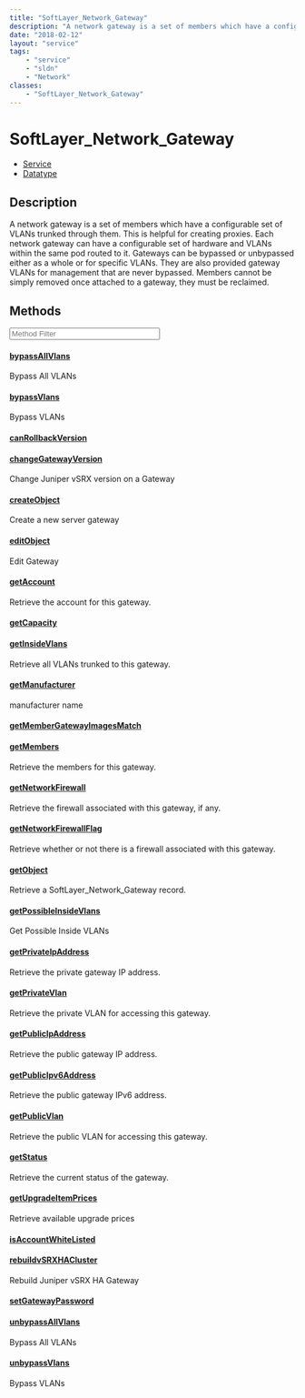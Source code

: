 ```yaml
---
title: "SoftLayer_Network_Gateway"
description: "A network gateway is a set of members which have a configurable set of VLANs trunked through them. This is helpful for c... "
date: "2018-02-12"
layout: "service"
tags:
    - "service"
    - "sldn"
    - "Network"
classes:
    - "SoftLayer_Network_Gateway"
---
```

# SoftLayer_Network_Gateway
<div id='service-datatype'>
    <ul id='sldn-reference-tabs'>
    <li id='service'> <a href='/reference/services/SoftLayer_Network_Gateway' >Service</a></li>    <li id='datatype'> <a href='/reference/datatypes/SoftLayer_Network_Gateway' >Datatype</a></li>
    </ul>
</div>

## Description
A network gateway is a set of members which have a configurable set of VLANs trunked through them. This is helpful for creating proxies. Each network gateway can have a configurable set of hardware and VLANs within the same pod routed to it. Gateways can be bypassed or unbypassed either as a whole or for specific VLANs. They are also provided gateway VLANs for management that are never bypassed. Members cannot be simply removed once attached to a gateway, they must be reclaimed. 



        
<div id="properties" class="content service-content">

## Methods

<div class="view-filters">
    <div class="clearfix">
        <div class="search-input-box">
            <input placeholder="Method Filter" onkeyup="titleSearch(inputId='edit-combine', divId='method-div', elementClass='method-row')" 
                type="text" id="edit-combine" value="" size="30" maxlength="128" class="form-text">
        </div>
    </div>
</div>

<div id="method-div">

<div class="method-row">

#### [bypassAllVlans](/reference/services/SoftLayer_Network_Gateway/bypassAllVlans)
Bypass All VLANs
</div>

<div class="method-row">

#### [bypassVlans](/reference/services/SoftLayer_Network_Gateway/bypassVlans)
Bypass VLANs
</div>

<div class="method-row">

#### [canRollbackVersion](/reference/services/SoftLayer_Network_Gateway/canRollbackVersion)

</div>

<div class="method-row">

#### [changeGatewayVersion](/reference/services/SoftLayer_Network_Gateway/changeGatewayVersion)
Change Juniper vSRX version on a Gateway
</div>

<div class="method-row">

#### [createObject](/reference/services/SoftLayer_Network_Gateway/createObject)
Create a new server gateway
</div>

<div class="method-row">

#### [editObject](/reference/services/SoftLayer_Network_Gateway/editObject)
Edit Gateway
</div>

<div class="method-row">

#### [getAccount](/reference/services/SoftLayer_Network_Gateway/getAccount)
Retrieve the account for this gateway.
</div>

<div class="method-row">

#### [getCapacity](/reference/services/SoftLayer_Network_Gateway/getCapacity)

</div>

<div class="method-row">

#### [getInsideVlans](/reference/services/SoftLayer_Network_Gateway/getInsideVlans)
Retrieve all VLANs trunked to this gateway.
</div>

<div class="method-row">

#### [getManufacturer](/reference/services/SoftLayer_Network_Gateway/getManufacturer)
manufacturer name
</div>

<div class="method-row">

#### [getMemberGatewayImagesMatch](/reference/services/SoftLayer_Network_Gateway/getMemberGatewayImagesMatch)

</div>

<div class="method-row">

#### [getMembers](/reference/services/SoftLayer_Network_Gateway/getMembers)
Retrieve the members for this gateway.
</div>

<div class="method-row">

#### [getNetworkFirewall](/reference/services/SoftLayer_Network_Gateway/getNetworkFirewall)
Retrieve the firewall associated with this gateway, if any.
</div>

<div class="method-row">

#### [getNetworkFirewallFlag](/reference/services/SoftLayer_Network_Gateway/getNetworkFirewallFlag)
Retrieve whether or not there is a firewall associated with this gateway.
</div>

<div class="method-row">

#### [getObject](/reference/services/SoftLayer_Network_Gateway/getObject)
Retrieve a SoftLayer_Network_Gateway record.
</div>

<div class="method-row">

#### [getPossibleInsideVlans](/reference/services/SoftLayer_Network_Gateway/getPossibleInsideVlans)
Get Possible Inside VLANs
</div>

<div class="method-row">

#### [getPrivateIpAddress](/reference/services/SoftLayer_Network_Gateway/getPrivateIpAddress)
Retrieve the private gateway IP address.
</div>

<div class="method-row">

#### [getPrivateVlan](/reference/services/SoftLayer_Network_Gateway/getPrivateVlan)
Retrieve the private VLAN for accessing this gateway.
</div>

<div class="method-row">

#### [getPublicIpAddress](/reference/services/SoftLayer_Network_Gateway/getPublicIpAddress)
Retrieve the public gateway IP address.
</div>

<div class="method-row">

#### [getPublicIpv6Address](/reference/services/SoftLayer_Network_Gateway/getPublicIpv6Address)
Retrieve the public gateway IPv6 address.
</div>

<div class="method-row">

#### [getPublicVlan](/reference/services/SoftLayer_Network_Gateway/getPublicVlan)
Retrieve the public VLAN for accessing this gateway.
</div>

<div class="method-row">

#### [getStatus](/reference/services/SoftLayer_Network_Gateway/getStatus)
Retrieve the current status of the gateway.
</div>

<div class="method-row">

#### [getUpgradeItemPrices](/reference/services/SoftLayer_Network_Gateway/getUpgradeItemPrices)
Retrieve available upgrade prices
</div>

<div class="method-row">

#### [isAccountWhiteListed](/reference/services/SoftLayer_Network_Gateway/isAccountWhiteListed)

</div>

<div class="method-row">

#### [rebuildvSRXHACluster](/reference/services/SoftLayer_Network_Gateway/rebuildvSRXHACluster)
Rebuild Juniper vSRX HA Gateway
</div>

<div class="method-row">

#### [setGatewayPassword](/reference/services/SoftLayer_Network_Gateway/setGatewayPassword)

</div>

<div class="method-row">

#### [unbypassAllVlans](/reference/services/SoftLayer_Network_Gateway/unbypassAllVlans)
Bypass All VLANs
</div>

<div class="method-row">

#### [unbypassVlans](/reference/services/SoftLayer_Network_Gateway/unbypassVlans)
Bypass VLANs
</div>
</div>

</div>

